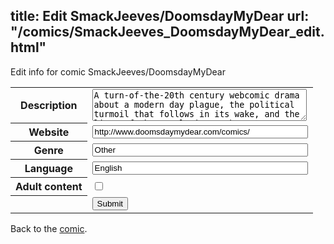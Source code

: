 title: Edit SmackJeeves/DoomsdayMyDear
url: "/comics/SmackJeeves_DoomsdayMyDear_edit.html"
---
Edit info for comic SmackJeeves/DoomsdayMyDear

<form name="comic" action="http://gaepostmail.appspot.com/comic/" method="post">
<table class="comicinfo">
<tr>
<th>Description</th><td><textarea name="description" cols="40" rows="3">A turn-of-the-20th century webcomic drama about a modern day plague, the political turmoil that follows in its wake, and the lives of the people it touches.</textarea></td>
</tr>
<tr>
<th>Website</th><td><input type="text" name="url" value="http://www.doomsdaymydear.com/comics/" size="40"/></td>
</tr>
<tr>
<th>Genre</th><td><input type="text" name="genre" value="Other" size="40"/></td>
</tr>
<tr>
<th>Language</th><td><input type="text" name="language" value="English" size="40"/></td>
</tr>
<tr>
<th>Adult content</th><td><input type="checkbox" name="adult" value="adult" /></td>
</tr>
<tr>
<th></th><td>
<input type="hidden" name="comic" value="SmackJeeves_DoomsdayMyDear" />
<input type="submit" name="submit" value="Submit" />
</td>
</tr>
</table>
</form>

Back to the [comic](SmackJeeves_DoomsdayMyDear.html).
